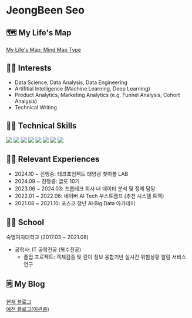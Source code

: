 # JeongBeen Seo

## 🗺 My Life's Map
[My Life's Map: Mind Map Type](https://whimsical.com/my-life-s-map-LpcJCUoafNUg5QFApS4sqh)


## 🙆‍♀️ Interests
- Data Science, Data Analysis, Data Engineering
- Artifitial Intelligence (Machine Learning, Deep Learning)
- Product Analytics, Marketing Analytics (e.g. Funnel Analysis, Cohort Analysis)
- Technical Writing


## 👩‍💻 Technical Skills
<img src="https://img.shields.io/badge/Microsoft SQL Server-CC2927?style=flat-square&logo=microsoftsqlserver&logoColor=white"/> <img src="https://img.shields.io/badge/Python-3776AB?style=flat-square&logo=Python&logoColor=white"/> <img src="https://img.shields.io/badge/Pandas-150458?style=flat-square&logo=Pandas&logoColor=white"/> <img src="https://img.shields.io/badge/NumPy-013243?style=flat-square&logo=NumPy&logoColor=white"/> <img src="https://img.shields.io/badge/Scikit Learn-F7931E?style=flat-square&logo=scikitlearn&logoColor=white"/> <img src="https://img.shields.io/badge/PyTorch-EE4C2C?style=flat-square&logo=PyTorch&logoColor=white"/> <img src="https://img.shields.io/badge/GitHub-181717?style=flat-square&logo=GitHub&logoColor=white"/> <img src="https://img.shields.io/badge/Notion-000000?style=flat-square&logo=Notion&logoColor=white"/>



## 🚶‍♀️ Relevant Experiences
- 2024.10 ~ 진행중: 테크포임팩트 태양광 찾아볼 LAB
- 2024.09 ~ 진행중: 글또 10기
- 2023.06 ~ 2024.03: 프롭테크 회사 내 데이터 분석 및 정제 담당
- 2022.01 ~ 2022.06: 네이버 AI Tech 부스트캠프 (추천 시스템 트랙)
- 2021.08 ~ 2021.10: 포스코 청년 AI·Big Data 아카데미


## 👩‍🎓 School
숙명여자대학교 (2017.03 ~ 2021.08)
- 공학사: IT 공학전공 (복수전공)
  - 졸업 프로젝트: 객체검출 및 깊이 정보 융합기반 실시간 위험상황 알림 서비스 연구
 

## 🗒️ My Blog
[현재 블로그](https://velog.io/@claire1125/posts)  
[예전 블로그(이관중)](https://claire-1125.github.io/)  

